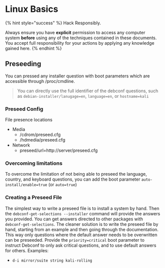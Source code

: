 # Linux Basics

{% hint style="success" %}
Hack Responsibly.

Always ensure you have **explicit** permission to access any computer system **before** using any of the techniques contained in these documents. You accept full responsibility for your actions by applying any knowledge gained here.‌
{% endhint %}

## Preseeding
You can pressed any installer question with boot parameters which are accessible through /proc/cmdline.
> You can directly use the full identifier of the debconf questions, such as `debian-installer/lanugage=en`, `language=en`, or `hostname=kali`  

### Preseed Config
File presence locations
- Media
    * /cdrom/preseed.cfg
    * /hdmedia/preseed.cfg
- Network
    * preseed/url=http://server/preseed.cfg 

### Overcoming limitations
To overcome the limitation of not being able to preseed the language, country, and keyboard questions, you can add the boot parameter `auto-install/enable=true` (or `auto=true`)

### Creating a Preseed File
The simplest way to write a preseed file is to install a system by hand. Then the `debconf-get-selections --installer` command will provide the answers you provided. You can get answers directed to other packages with `debconf-get-selections`.
The cleaner solution is to write the preseed file by hand, starting from an example and then going through the documentation. This way only questions where the default answer needs to be overwritten can be preseeded. Provide the `priority=critical` boot parameter to instruct Debconf to only ask critical questions, and to use default answers for others.
Examples:
- `d-i mirror/suite string kali-rolling`
